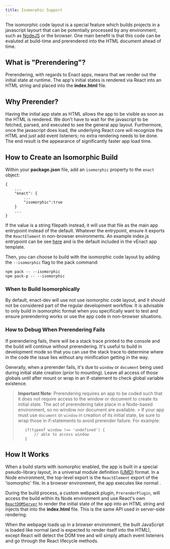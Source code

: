 ```yaml
---
title: Isomorphic Support
---
```

The isomorphic code layout is a special feature which builds projects in a javascript layourt that can be potentially processed by any environment, such as [NodeJS](https://nodejs.org) or the browser. One main benefit is that this code can be evaluted at build-time and prerendered into the HTML document ahead of time.

## What is "Prerendering"?
Prerendering, with regards to Enact apps, means that we render out the initial state at runtime.  The app's initial states is rendered via React into an HTML string and placed into the **index.html** file.

## Why Prerender?
Having the initial app state as HTML allows the app to be visible as soon as the HTML is rendered. We don't have to wait for the javascript to be fetched, parsed, and executed to see the general app layout.  Furthermore, once the javascript does load, the underlying React core will recognize the HTML and just add event listeners; no extra rendering needs to be done. The end result is the appearance of significantly faster app load time.

## How to Create an Isomorphic Build
Within your **package.json** file, add an `isomorphic` property to the `enact` object:
```
{
    ...
    "enact": {
        ...
        "isomorphic":true
    }
    ...
} 
```
If the value is a string filepath instead, it will use that file as the main app entrypoint instead of the default. Whatever the entrypoint, ensure it exports the `ReactElement` in non-browser environments.  An example index.js entrypoint can be see [here](https://github.com/enyojs/enact-dev/blob/master/template/src/index.js) and is the default included in the vEnact app template.

Then, you can choose to build with the isomorphic code layout by adding the `--isomorphic` flag to the pack command:
```
npm pack -- --isomorphic
npm pack-p -- --isomorphic
```

### When to Build Isomorphically
By default, enact-dev will use not use isomorphic code layout, and it should not be considered part of the regular development workflow. It is advisable to only build in isomorphic format when you specifically want to test and ensure prerendering works or use the app code in non-browser situations.

### How to Debug When Prerendering Fails
If prerendering fails, there will be a stack trace printed to the console and the build will continue without prerendering.  It's useful to build in development mode so that you can use the stack trace to determine where in the code the issue lies without any minification getting in the way.

Generally, when a prerender fails, it's due to `window` or `document` being used during initial state creation (prior to mounting). Leave all access of those globals until after mount or wrap in an if-statement to check global variable existence.

> **Important Note**:
> Prerendering requires an app to be coded such that it does not require access to the window or document to create its initial state. The act of prerendering take place in a Node-based environment, so no window nor document are available. > 
> If your app must use `document` or `window` in creation of its initial state, be sure to wrap those in if-statements to avoid prerender failure. For example:
> ``` 
>    if(typeof window !== 'undefined') {
>        // able to access window
>    } 
>```

## How It Works
When a build starts with isomorphic enabled, the app is built in a special pseudo-library layout, in a universal module definition ([UMD](https://github.com/umdjs/umd)) format. In a Node environment, the top-level export is the `ReactElement` export of the 'isomorphic' file. In a browser environment, the app executes like normal .

During the build process, a custom webpack plugin, `PrerenderPlugin`, will access the build within its Node environment and use React's own [`ReactDOMServer`](https://facebook.github.io/react/docs/top-level-api.html#reactdomserver.rendertostring) to render the initial state of the app into an HTML string and injects that into the **index.html** file.  This is the same API used in server-side rendering.

When the webpage loads up in a browser environment, the built JavaScript is loaded like normal (and is expected to render itself into the HTML), except React will detect the DOM tree and will simply attach event listeners and go through the React lifecycle methods.
